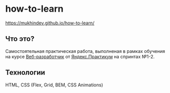 # how-to-learn

https://mukhindev.github.io/how-to-learn/

## Что это?

Самостоятельная практическая работа, выполненая в рамках обучения на курсе [Веб-разработчик](https://praktikum.yandex.ru/web) от [Яндекс.Практикум](https://praktikum.yandex.ru) на спринтах №1-2.

## Технологии

HTML, CSS (Flex, Grid, BEM, CSS Animations)
